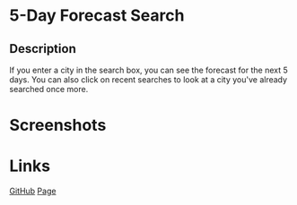# 5-Day Forecast Search

## Description
If you enter a city in the search box, you can see the forecast for the next 5 days. You can also click on recent searches to look at a city you've already searched once more.

# Screenshots



# Links
[GitHub](https://github.com/hansonsteven26/Weekly-Forecast-Search)
[Page](https://hansonsteven26.github.io/Weekly-Forecast-Search/)